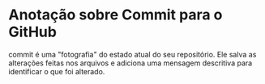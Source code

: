 # Anotação sobre Commit para o GitHub
 commit é uma "fotografia" do estado atual do seu repositório. Ele salva as alterações feitas nos arquivos e adiciona uma mensagem descritiva para identificar o que foi alterado.